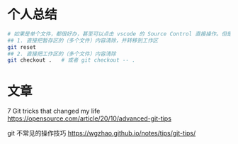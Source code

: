 
# 个人总结

```sh
# 如果是单个文件，都很好办，甚至可以点击 vscode 的 Source Control 直接操作。但是如果是多个文件，还是需要一个命令搞定。
## 1. 直接把暂存区的（多个文件）内容清除，并转移到工作区
git reset
## 2. 直接把工作区的（多个文件）内容清除
git checkout .   # 或者 git checkout -- .
```

# 文章

7 Git tricks that changed my life https://opensource.com/article/20/10/advanced-git-tips

git 不常见的操作技巧 https://wgzhao.github.io/notes/tips/git-tips/
